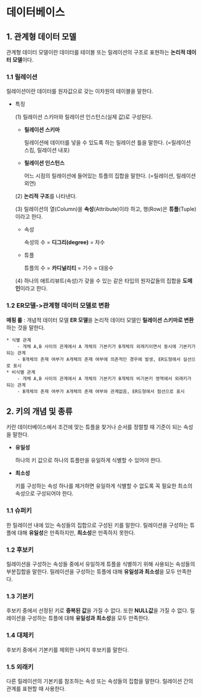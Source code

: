 # 데이터베이스



## 1. 관계형 데이터 모델

관계형 데이터 모델이란 데이터를 테이블 또는 릴레이션의 구조로 표현하는 **논리적 데이터 모델**이다.

### 1.1 릴레이션

릴레이션이란 데이터를 원자값으로 갖는 이차원의 테이블을 말한다.

* 특징

  (1) 릴레이션 스키마와 릴레이션 인스턴스(실제 값)로 구성된다.

   - **릴레이션 스키마**

     릴레이션에 데이터를 넣을 수 있도록 하는 릴레이션 틀을 말한다. (=릴레이션 스킴, 릴레이션 내포)

  - **릴레이션 인스턴스**

    어느 시점의 릴레이션에 들어있는 튜플의 집합을 말한다. (=릴레이션, 릴레이션 외연)

  (2) **논리적 구조**를 나타낸다.

  (3) 릴레이션의 열(Column)을 **속성**(Attribute)이라 하고, 행(Row)은 **튜플**(Tuple)이라고 한다.

   - 속성 

     속성의 수 = **디그리(degree)** = 차수

   - 튜플

     튜플의 수 = **카디널리티** = 기수 = 대응수

  (4) 하나의 애트리뷰트(속성)가 갖을 수 있는 같은 타입의 원자값들의 집합을 **도메인**이라고 한다.

### 1.2 ER모델->관계형 데이터 모델로 변환

**매핑 룰** : 개념적 데이터 모델 **ER 모델**을 논리적 데이터 모델인 **릴레이션 스키마로 변환**하는 것을 말한다.

	* 식별 관계
		- 개체 A,B 사이의 관계에서 A 개체의 기본키가 B개체의 외래키이면서 동시에 기본키가 되는 관계
		- B개체의 존재 여부가 A개체의 존재 여부에 의존적인 경우에 발생, ER도형에서 실선으로 표시
	* 비식별 관계 
		- 개체 A,B 사이의 관계에서 A 개체의 기본키가 B개체의 비기본키 영역에서 외래키가 되는 관계
		- B개체의 존재 여부가 A개체의 존재 여부와 관계없음, ER도형에서 점선으로 표시


## 2. 키의 개념 및 종류

키란 데이터베이스에서 조건에 맞는 튜플을 찾거나 순서를 정렬할 때 기준이 되는 속성을 말한다.

* **유일성** 

  하나의 키 값으로 하나의 튜플만을 유일하게 식별할 수 있어야 한다.

* **최소성** 

  키를 구성하는 속성 하나를 제거하면 유일하게 식별할 수 없도록 꼭 필요한 최소의 속성으로 구성되어야 한다. 

### 1.1 슈퍼키

한 릴레이션 내에 있는 속성들의 집합으로 구성된 키를 말한다. 릴레이션을 구성하는 튜플에 대해 **유일성**은 만족하지만, **최소성**은 만족하지 못한다.

### 1.2 후보키

릴레이션을 구성하는 속성들 중에서 유일하게 튜플을 식별하기 위해 사용되는 속성들의 부분집합을 말한다. 릴레이션을 구성하는 튜플에 대해 **유일성과 최소성**을 모두 만족한다.

### 1.3 기본키

후보키 중에서 선정된 키로 **중복된 값**을 가질 수 없다. 또한 **NULL값**을 가질 수 없다. 릴레이션을 구성하는 튜플에 대해 **유일성과 최소성**을 모두 만족한다. 

### 1.4 대체키

후보키 중에서 기본키를 제외한 나머지 후보키를 말한다.

### 1.5 외래키

다른 릴레이션의 기본키를 참조하는 속성 또는 속성들의 집합을 말한다. 릴레이션 간의 관계를 표현할 때 사용한다.

